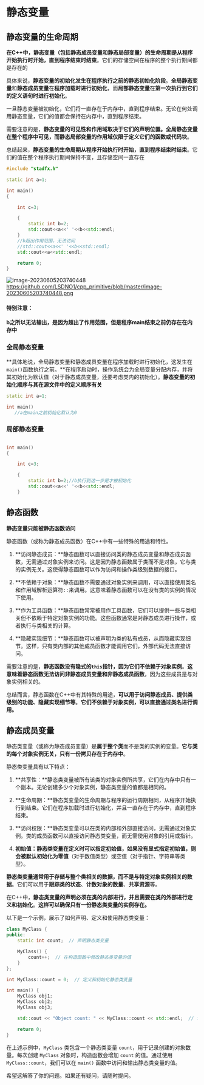 # 静态变量

## 静态变量的生命周期

**在C++中，静态变量（包括静态成员变量和静态局部变量）的生命周期是从程序开始执行时开始，直到程序结束时结束**。它们的存储空间在程序的整个执行期间都是存在的

具体来说，**静态变量的初始化发生在程序执行之前的静态初始化阶段**。**全局静态变量**和**静态成员变量**在**程序加载时进行初始化**，而**局部静态变量**在**第一次执行到它们的定义语句时进行初始化**。

一旦静态变量被初始化，它们将一直存在于内存中，直到程序结束。无论在何处调用静态变量，它们的值都会保持在内存中，直到程序结束。

需要注意的是，**静态变量的可见性和作用域取决于它们的声明位置。全局静态变量在整个程序中可见，而静态局部变量的作用域仅限于定义它们的函数或代码块**。

总结起来，**静态变量的生命周期从程序开始执行时开始，直到程序结束时结束**。它们的值在整个程序执行期间保持不变，且存储空间一直存在

```C++
#include "stadfx.h"

static int a=1;

int main()
{

    int c=3;

    {
        static int b=2;
        std::cout<<a<<' '<<b<<std::endl;
    }
    //b超出作用范围，无法访问
    //std::cout<<a<<' '<<b<<std::endl;
    std::cout<<a<<std::endl;

    return 0;
}

```

![image-20230605203740448](D:\c++_test\image-20230605203740448.png)
https://github.com/LSDNO1/cpp_primitive/blob/master/image-20230605203740448.png

#### 特别注意：

**b之所以无法输出，是因为超出了作用范围，但是程序main结束之前仍存在在内存中**



### 全局静态变量

**具体地说，全局静态变量和静态成员变量在程序加载时进行初始化，这发生在`main()`函数执行之前。**在程序启动时，操作系统会为全局变量分配内存，并将其初始化为默认值（对于静态成员变量，还要考虑类内的初始化）。**静态变量的初始化顺序与其在源文件中的定义顺序有关**



```C++
static int a=1;

int main()
   //a在main之前初始化默认为0
```



### 局部静态变量

```C++

int main()
{

    int c=3;

    {
        static int b=2;//b执行到这一步是才被初始化
        std::cout<<a<<' '<<b<<std::endl;
    }
```



## 静态函数

**静态变量只能被静态函数访问**

静态函数（或称为静态成员函数）在C++中有一些特殊的用途和特性。

1. **访问静态成员：**静态函数可以直接访问类的静态成员变量和静态成员函数，无需通过对象实例来访问。这是因为静态函数属于类而不是对象，它与类的实例无关。这使得静态函数可以作为访问和操作类级别数据的接口。

2. **不依赖于对象：**静态函数不需要通过对象实例来调用，可以直接使用类名和作用域解析运算符`::`来调用。这意味着静态函数可以在没有类的实例的情况下使用。

3. **作为工具函数：**静态函数常常被用作工具函数，它们可以提供一些与类相关但不依赖于特定对象实例的功能。这些函数通常是对静态成员进行操作，或者执行与类相关的计算。

4. **隐藏实现细节：**静态函数可以被声明为类的私有成员，从而隐藏实现细节。这样，只有类内部的其他成员函数才能调用它们，外部代码无法直接访问。

需要注意的是，**静态函数没有隐式的`this`指针，因为它们不依赖于对象实例**。**这意味着静态函数无法访问非静态成员变量和非静态成员函数**，因为这些成员是与对象实例相关的。

总结而言，静态函数在C++中有其特殊的用途，**可以用于访问静态成员、提供类级别的功能、隐藏实现细节等**。**它们不依赖于对象实例，可以直接通过类名进行调用。**



## 静态成员变量

静态类变量（或称为静态成员变量）是**属于整个类**而不是类的实例的变量。**它与类的每个对象实例无关，只有一份拷贝存在于内存中**。

静态类变量具有以下特点：

1. **共享性：**静态类变量被所有该类的对象实例所共享，它们在内存中只有一个副本。无论创建多少个对象实例，静态类变量的值都是相同的。

2. **生命周期：**静态类变量的生命周期与程序的运行周期相同，从程序开始执行到结束。它们在程序加载时进行初始化，并且一直存在于内存中，直到程序结束。

3. **访问权限：**静态类变量可以在类的内部和外部直接访问，无需通过对象实例。类的成员函数可以直接访问静态类变量，而无需使用对象的引用或指针。

4. **初始值：**静态类变量在定义时可以指定初始值，如果没有显式指定初始值，则会被**默认初始化为零值**（对于数值类型）或空值（对于指针、字符串等类型）。

**静态类变量通常用于存储与整个类相关的数据，而不是与特定对象实例相关的数据**。它们可以用于**跟踪类的状态**、**计数对象的数量**、**共享资源**等。

在C++中，**静态类变量的声明必须在类的内部进行，并且需要在类的外部进行定义和初始化**。**这样可以确保只有一份静态类变量的实例存在。**

以下是一个示例，展示了如何声明、定义和使用静态类变量：

```cpp
class MyClass {
public:
    static int count;  // 声明静态类变量

    MyClass() {
        count++;  // 在构造函数中修改静态类变量的值
    }
};

int MyClass::count = 0;  // 定义和初始化静态类变量

int main() {
    MyClass obj1;
    MyClass obj2;
    MyClass obj3;

    std::cout << "Object count: " << MyClass::count << std::endl;  // 访问静态类变量

    return 0;
}
```

在上述示例中，`MyClass` 类包含一个静态类变量 `count`，用于记录创建的对象数量。每次创建 `MyClass` 对象时，构造函数会增加 `count` 的值。通过使用 `MyClass::count`，我们可以在 `main()` 函数中访问和输出静态类变量的值。

希望这解答了你的问题。如果还有疑问，请随时提问。
